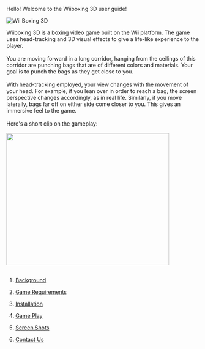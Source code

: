Hello! Welcome to the Wiiboxing 3D user guide!

<img src='http://i301.photobucket.com/albums/nn53/schlart/logo-1.png' alt='Wii Boxing 3D' border='0'>

Wiiboxing 3D is a boxing video game built on the Wii platform. The game uses head-tracking and 3D visual effects to give a life-like experience to the player.<br>
<br>
You are moving forward in a long corridor, hanging from the ceilings of this corridor are punching bags that are of different colors and materials. Your goal is to punch the bags as they get close to you.<br>
<br>
With head-tracking employed, your view changes with the movement of your head. For example, if you lean over in order to reach a bag, the screen perspective changes accordingly, as in real life. Similarly, if you move laterally, bags far off on either side come closer to you. This gives an immersive feel to the game.<br>
<br>
Here's a short clip on the gameplay:<br>
<br>
<a href='http://www.youtube.com/watch?feature=player_embedded&v=OJNBsoSLLnk' target='_blank'><img src='http://img.youtube.com/vi/OJNBsoSLLnk/0.jpg' width='425' height=344 /></a><br>
<br>
1. <a href='http://code.google.com/p/wiiboxing3d/wiki/Background'>  Background </a>

2. <a href='http://code.google.com/p/wiiboxing3d/wiki/Game_Requirements'> Game Requirements </a>

3. <a href='http://code.google.com/p/wiiboxing3d/wiki/Installation'> Installation </a>

4. <a href='https://code.google.com/p/wiiboxing3d/wiki/Game_Play'> Game Play </a>

5. <a href='https://code.google.com/p/wiiboxing3d/wiki/screenshots'> Screen Shots </a>

6. <a href='http://code.google.com/p/wiiboxing3d/wiki/Contact_Us'> Contact Us </a>